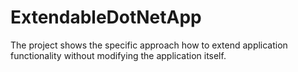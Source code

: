 # ExtendableDotNetApp
The project shows the specific approach how to extend application functionality without modifying the application itself. 
